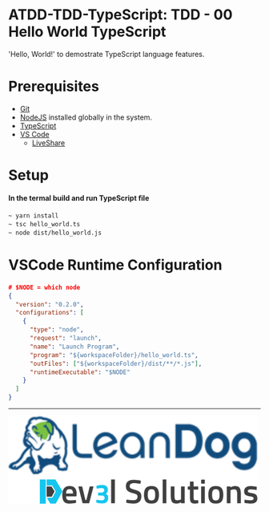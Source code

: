# ATDD-TDD-TypeScript: TDD - 00 Hello World TypeScript

'Hello, World!' to demostrate TypeScript language features.

# Prerequisites

- [Git](https://github.com/)
- [NodeJS](https://nodejs.org/en/download/) installed globally in the system.
- [TypeScript](https://www.typescriptlang.org/)
- [VS Code](https://code.visualstudio.com/)
  - [LiveShare](https://code.visualstudio.com/learn/collaboration/live-share)

# Setup

#### In the termal build and run TypeScript file

```bash
~ yarn install
~ tsc hello_world.ts
~ node dist/hello_world.js
```

# VSCode Runtime Configuration

```json
# $NODE = which node
{
  "version": "0.2.0",
  "configurations": [
    {
      "type": "node",
      "request": "launch",
      "name": "Launch Program",
      "program": "${workspaceFolder}/hello_world.ts",
      "outFiles": ["${workspaceFolder}/dist/**/*.js"],
      "runtimeExecutable": "$NODE"
    }
  ]
}

```

---

![](/assets/dev3l-solutions-logo-lean-dog.png)
